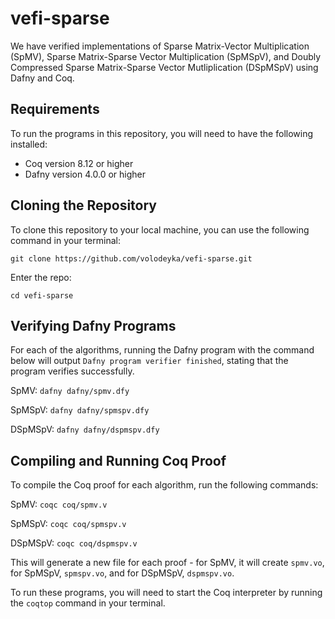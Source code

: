 # vefi-sparse

We have verified implementations of Sparse Matrix-Vector Multiplication (SpMV), Sparse Matrix-Sparse Vector Multiplication (SpMSpV), and Doubly Compressed Sparse Matrix-Sparse Vector Mutliplication (DSpMSpV) using Dafny and Coq.

## Requirements

To run the programs in this repository, you will need to have the following installed:

- Coq version 8.12 or higher
- Dafny version 4.0.0 or higher

## Cloning the Repository

To clone this repository to your local machine, you can use the following command in your terminal:

`git clone https://github.com/volodeyka/vefi-sparse.git`

Enter the repo:

`cd vefi-sparse`

## Verifying Dafny Programs

For each of the algorithms, running the Dafny program with the command below will output `Dafny program verifier finished`, stating that the program verifies successfully.

SpMV:
`dafny dafny/spmv.dfy`

SpMSpV:
`dafny dafny/spmspv.dfy`

DSpMSpV:
`dafny dafny/dspmspv.dfy`

## Compiling and Running Coq Proof

To compile the Coq proof for each algorithm, run the following commands:

SpMV:
`coqc coq/spmv.v`

SpMSpV:
`coqc coq/spmspv.v`

DSpMSpV:
`coqc coq/dspmspv.v`

This will generate a new file for each proof - for SpMV, it will create `spmv.vo`, for SpMSpV, `spmspv.vo`, and for DSpMSpV, `dspmspv.vo`.

To run these programs, you will need to start the Coq interpreter by running the `coqtop` command in your terminal.
